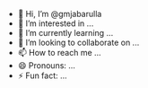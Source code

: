 - 👋 Hi, I’m @gmjabarulla
- 👀 I’m interested in ...
- 🌱 I’m currently learning ...
- 💞️ I’m looking to collaborate on ...
- 📫 How to reach me ...
- 😄 Pronouns: ...
- ⚡ Fun fact: ...

<!---
gmjabarulla/gmjabarulla is a ✨ special ✨ repository because its `README.md` (this file) appears on your GitHub profile.
You can click the Preview link to take a look at your changes.
--->
